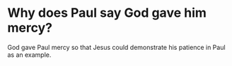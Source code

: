 # Why does Paul say God gave him mercy?

God gave Paul mercy so that Jesus could demonstrate his patience in Paul as an example.
